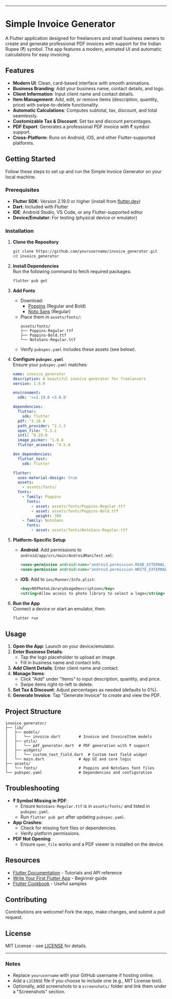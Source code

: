 
---

# Simple Invoice Generator

A Flutter application designed for freelancers and small business owners to create and generate professional PDF invoices with support for the Indian Rupee (₹) symbol. The app features a modern, animated UI and automatic calculations for easy invoicing.

## Features

- **Modern UI**: Clean, card-based interface with smooth animations.
- **Business Branding**: Add your business name, contact details, and logo.
- **Client Information**: Input client name and contact details.
- **Item Management**: Add, edit, or remove items (description, quantity, price) with swipe-to-delete functionality.
- **Automatic Calculations**: Computes subtotal, tax, discount, and total seamlessly.
- **Customizable Tax & Discount**: Set tax and discount percentages.
- **PDF Export**: Generates a professional PDF invoice with ₹ symbol support.
- **Cross-Platform**: Runs on Android, iOS, and other Flutter-supported platforms.

## Getting Started

Follow these steps to set up and run the Simple Invoice Generator on your local machine.

### Prerequisites

- **Flutter SDK**: Version 2.19.0 or higher (install from [flutter.dev](https://flutter.dev/docs/get-started/install))
- **Dart**: Included with Flutter
- **IDE**: Android Studio, VS Code, or any Flutter-supported editor
- **Device/Emulator**: For testing (physical device or emulator)

### Installation

1. **Clone the Repository**  
   ```bash
   git clone https://github.com/yourusername/invoice_generator.git
   cd invoice_generator
   ```

2. **Install Dependencies**  
   Run the following command to fetch required packages:
   ```bash
   flutter pub get
   ```

3. **Add Fonts**  
   - Download:
     - [Poppins](https://fonts.google.com/specimen/Poppins) (Regular and Bold)
     - [Noto Sans](https://fonts.google.com/specimen/Noto+Sans) (Regular)
   - Place them in `assets/fonts/`:
     ```
     assets/fonts/
     ├── Poppins-Regular.ttf
     ├── Poppins-Bold.ttf
     └── NotoSans-Regular.ttf
     ```
   - Verify `pubspec.yaml` includes these assets (see below).

4. **Configure `pubspec.yaml`**  
   Ensure your `pubspec.yaml` matches:
   ```yaml
   name: invoice_generator
   description: A beautiful invoice generator for freelancers
   version: 1.0.0

   environment:
     sdk: '>=2.19.0 <3.0.0'

   dependencies:
     flutter:
       sdk: flutter
     pdf: ^3.10.8
     path_provider: ^2.1.3
     open_file: ^3.3.2
     intl: ^0.19.0
     image_picker: ^1.0.8
     flutter_animate: ^4.5.0

   dev_dependencies:
     flutter_test:
       sdk: flutter

   flutter:
     uses-material-design: true
     assets:
       - assets/fonts/
     fonts:
       - family: Poppins
         fonts:
           - asset: assets/fonts/Poppins-Regular.ttf
           - asset: assets/fonts/Poppins-Bold.ttf
             weight: 700
       - family: NotoSans
         fonts:
           - asset: assets/fonts/NotoSans-Regular.ttf
   ```

5. **Platform-Specific Setup**  
   - **Android**: Add permissions to `android/app/src/main/AndroidManifest.xml`:
     ```xml
     <uses-permission android:name="android.permission.READ_EXTERNAL_STORAGE"/>
     <uses-permission android:name="android.permission.WRITE_EXTERNAL_STORAGE"/>
     ```
   - **iOS**: Add to `ios/Runner/Info.plist`:
     ```xml
     <key>NSPhotoLibraryUsageDescription</key>
     <string>Allow access to photo library to select a logo</string>
     ```

6. **Run the App**  
   Connect a device or start an emulator, then:
   ```bash
   flutter run
   ```

## Usage

1. **Open the App**: Launch on your device/emulator.
2. **Enter Business Details**:
   - Tap the logo placeholder to upload an image.
   - Fill in business name and contact info.
3. **Add Client Details**: Enter client name and contact.
4. **Manage Items**:
   - Click "Add" under "Items" to input description, quantity, and price.
   - Swipe items right-to-left to delete.
5. **Set Tax & Discount**: Adjust percentages as needed (defaults to 0%).
6. **Generate Invoice**: Tap "Generate Invoice" to create and view the PDF.

## Project Structure

```
invoice_generator/
├── lib/
│   ├── models/
│   │   └── invoice.dart        # Invoice and InvoiceItem models
│   ├── utils/
│   │   └── pdf_generator.dart  # PDF generation with ₹ support
│   ├── widgets/
│   │   └── custom_text_field.dart  # Custom text field widget
│   └── main.dart               # App UI and core logic
├── assets/
│   └── fonts/                  # Poppins and NotoSans font files
└── pubspec.yaml                # Dependencies and configuration
```

## Troubleshooting

- **₹ Symbol Missing in PDF**:
  - Ensure `NotoSans-Regular.ttf` is in `assets/fonts/` and listed in `pubspec.yaml`.
  - Run `flutter pub get` after updating `pubspec.yaml`.
- **App Crashes**:
  - Check for missing font files or dependencies.
  - Verify platform permissions.
- **PDF Not Opening**:
  - Ensure `open_file` works and a PDF viewer is installed on the device.

## Resources

- [Flutter Documentation](https://docs.flutter.dev/) - Tutorials and API reference
- [Write Your First Flutter App](https://docs.flutter.dev/get-started/codelab) - Beginner guide
- [Flutter Cookbook](https://docs.flutter.dev/cookbook) - Useful samples

## Contributing

Contributions are welcome! Fork the repo, make changes, and submit a pull request.

## License

MIT License - see [LICENSE](LICENSE) for details.

---

### Notes
- Replace `yourusername` with your GitHub username if hosting online.
- Add a `LICENSE` file if you choose to include one (e.g., MIT License text).
- Optionally, add screenshots to a `screenshots/` folder and link them under a "Screenshots" section.
